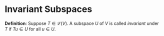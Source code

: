 # Invariant Subspaces
**Definition**: Suppose $T \in \mathcal{L}(V)$. A subspace $U$ of $V$ is called *invariant* under $T$ if $Tu \in U$ for all $u \in U$.